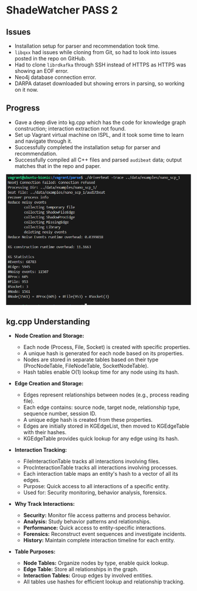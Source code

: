 # ShadeWatcher PASS 2

## Issues
- Installation setup for parser and recommendation took time.
- `libqxx` had issues while cloning from Git, so had to look into issues posted in the repo on GitHub.
- Had to clone `librdkafka` through SSH instead of HTTPS as HTTPS was showing an EOF error.
- Neo4j database connection error.
- DARPA dataset downloaded but showing errors in parsing, so working on it now.

## Progress
- Gave a deep dive into kg.cpp which has the code for knowledge graph construction; interaction extraction not found.
- Set up Vagrant virtual machine on ISPL, and it took some time to learn and navigate through it.
- Successfully completed the installation setup for parser and recommendation.
- Successfully compiled all C++ files and parsed `audibeat` data; output matches that in the repo and paper.


 ![audibeat parse](images/audibeat%20parse%20result.png)

## kg.cpp Understanding
- **Node Creation and Storage:**
  - Each node (Process, File, Socket) is created with specific properties.
  - A unique hash is generated for each node based on its properties.
  - Nodes are stored in separate tables based on their type (ProcNodeTable, FileNodeTable, SocketNodeTable).
  - Hash tables enable O(1) lookup time for any node using its hash.
  
- **Edge Creation and Storage:**
  - Edges represent relationships between nodes (e.g., process reading file).
  - Each edge contains: source node, target node, relationship type, sequence number, session ID.
  - A unique edge hash is created from these properties.
  - Edges are initially stored in KGEdgeList, then moved to KGEdgeTable with their hashes.
  - KGEdgeTable provides quick lookup for any edge using its hash.
  
- **Interaction Tracking:**
  - FileInteractionTable tracks all interactions involving files.
  - ProcInteractionTable tracks all interactions involving processes.
  - Each interaction table maps an entity's hash to a vector of all its edges.
  - Purpose: Quick access to all interactions of a specific entity.
  - Used for: Security monitoring, behavior analysis, forensics.
  
- **Why Track Interactions:**
  - **Security:** Monitor file access patterns and process behavior.
  - **Analysis:** Study behavior patterns and relationships.
  - **Performance:** Quick access to entity-specific interactions.
  - **Forensics:** Reconstruct event sequences and investigate incidents.
  - **History:** Maintain complete interaction timeline for each entity.
  
- **Table Purposes:**
  - **Node Tables:** Organize nodes by type, enable quick lookup.
  - **Edge Table:** Store all relationships in the graph.
  - **Interaction Tables:** Group edges by involved entities.
  - All tables use hashes for efficient lookup and relationship tracking.
